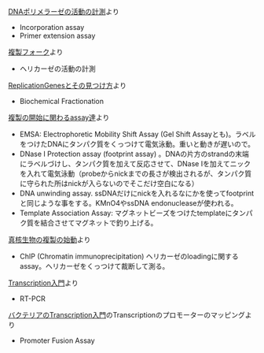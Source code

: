 
[DNAポリメラーゼの活動の計測](DNAポリメラーゼの活動の計測.md)より

- Incorporation assay
- Primer extension assay

[複製フォーク](複製フォーク.md)より

- ヘリカーゼの活動の計測 

[ReplicationGenesとその見つけ方](ReplicationGenesとその見つけ方.md)より

- Biochemical Fractionation

[複製の開始に関わるassay達](複製の開始に関わるassay達.md)より

- EMSA: Electrophoretic Mobility Shift Assay (Gel Shift Assayとも)。ラベルをつけたDNAにタンパク質をくっつけて電気泳動。重いと動きが遅いので。
- DNase I Protection assay (footprint assay) 。DNAの片方のstrandの末端にラベルづけし、タンパク質を加えて反応させて、DNase Iを加えてニックを入れて電気泳動（probeからnickまでの長さが検出されるが、タンパク質に守られた所はnickが入らないのでそこだけ空白になる）
- DNA unwinding assay. ssDNAだけにnickを入れるなにかを使ってfootprintと同じような事をする。KMnO4やssDNA endonucleaseが使われる。
- Template Association Assay: マグネットビーズをつけたtemplateにタンパク質を結合させてマグネットで釣り上げる。

[真核生物の複製の始動](真核生物の複製の始動.md)より

- ChIP  (Chromatin immunoprecipitation) ヘリカーゼのloadingに関するassay。ヘリカーゼをくっつけて裁断して測る。

[Transcription入門](Transcription入門.md)より

- RT-PCR

[バクテリアのTranscription入門](バクテリアのTranscription入門.md)のTranscriptionのプロモーターのマッピングより

- Promoter Fusion Assay